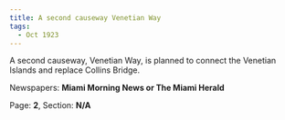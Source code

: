```yaml
---  
title: A second causeway Venetian Way  
tags:  
  - Oct 1923  
---  
```

  
A second causeway, Venetian Way, is planned to connect the Venetian Islands and replace Collins Bridge.  
  
Newspapers: **Miami Morning News or The Miami Herald**  
  
Page: **2**, Section: **N/A** 

